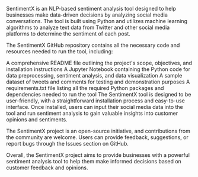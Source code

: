 SentimentX is an NLP-based sentiment analysis tool designed to help businesses make data-driven decisions by analyzing social media conversations. The tool is built using Python and utilizes machine learning algorithms to analyze text data from Twitter and other social media platforms to determine the sentiment of each post.

The SentimentX GitHub repository contains all the necessary code and resources needed to run the tool, including:

A comprehensive README file outlining the project's scope, objectives, and installation instructions
A Jupyter Notebook containing the Python code for data preprocessing, sentiment analysis, and data visualization
A sample dataset of tweets and comments for testing and demonstration purposes
A requirements.txt file listing all the required Python packages and dependencies needed to run the tool
The SentimentX tool is designed to be user-friendly, with a straightforward installation process and easy-to-use interface. Once installed, users can input their social media data into the tool and run sentiment analysis to gain valuable insights into customer opinions and sentiments.

The SentimentX project is an open-source initiative, and contributions from the community are welcome. Users can provide feedback, suggestions, or report bugs through the Issues section on GitHub.

Overall, the SentimentX project aims to provide businesses with a powerful sentiment analysis tool to help them make informed decisions based on customer feedback and opinions.
